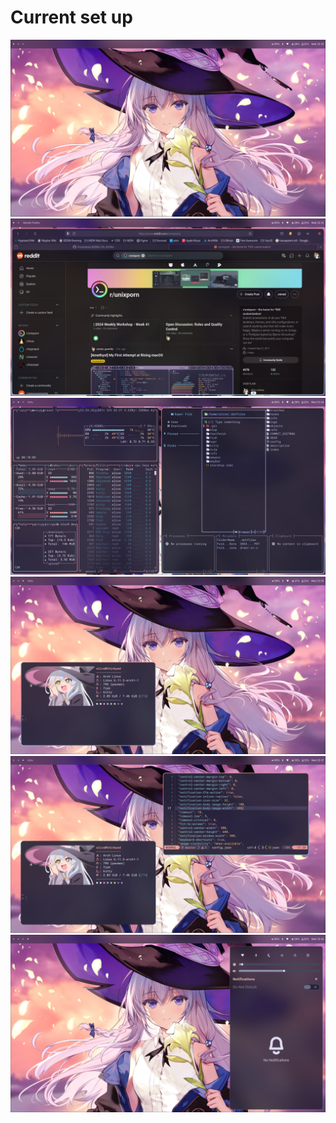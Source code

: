 # Current set up

<img src="/screenshots/2024-10-16-233245_hyprshot.png">
<img src="/screenshots/2024-10-16-233257_hyprshot.png">
<img src="/screenshots/2024-10-16-233427_hyprshot.png">
<img src="/screenshots/2024-10-16-233557_hyprshot.png">
<img src="/screenshots/2024-10-16-233733_hyprshot.png">
<img src="/screenshots/2024-10-16-234253_hyprshot.png">

